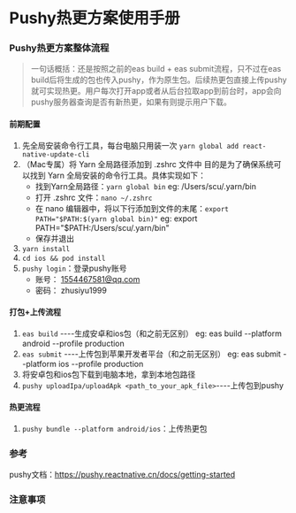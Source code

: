 # Pushy热更方案使用手册

### Pushy热更方案整体流程
>一句话概括：还是按照之前的eas build + eas submit流程，只不过在eas build后将生成的包也传入pushy，作为原生包。后续热更包直接上传pushy就可实现热更。用户每次打开app或者从后台拉取app到前台时，app会向pushy服务器查询是否有新热更，如果有则提示用户下载。

#### 前期配置
1. 先全局安装命令行工具，每台电脑只用装一次
   `yarn global add react-native-update-cli`
2. （Mac专属）将 Yarn 全局路径添加到 .zshrc 文件中
   目的是为了确保系统可以找到 Yarn 全局安装的命令行工具。具体实现如下：
   - 找到Yarn全局路径：`yarn global bin` eg: /Users/scu/.yarn/bin
   - 打开 .zshrc 文件：`nano ~/.zshrc`
   - 在 nano 编辑器中，将以下行添加到文件的末尾：`export PATH="$PATH:$(yarn global bin)"` eg: export PATH="$PATH:/Users/scu/.yarn/bin"
   - 保存并退出
3. `yarn install`
4. `cd ios && pod install`
5. `pushy login`：登录pushy账号
   - 账号： 1554467581@qq.com
   - 密码： zhusiyu1999

#### 打包+上传流程
1. `eas build` ----生成安卓和ios包（和之前无区别） eg: eas build --platform android --profile production
2. `eas submit` ----上传包到苹果开发者平台（和之前无区别） eg: eas submit --platform ios --profile production
3. 将安卓包和ios包下载到电脑本地，拿到本地包路径
4. `pushy uploadIpa/uploadApk <path_to_your_apk_file>`----上传包到pushy

#### 热更流程
1. `pushy bundle --platform android/ios`：上传热更包

### 参考
   pushy文档：https://pushy.reactnative.cn/docs/getting-started

### 注意事项



